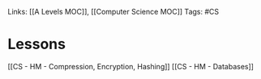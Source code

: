 Links: [[A Levels MOC]], [[Computer Science MOC]]
Tags: #CS 

# Lessons
[[CS - HM - Compression, Encryption, Hashing]]
[[CS - HM - Databases]]


